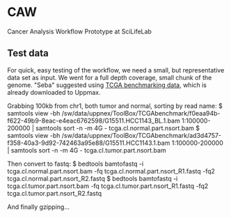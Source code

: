 # CAW
Cancer Analysis Workflow Prototype at SciLifeLab


## Test data

For quick, easy testing of the workflow, we need a small, but representative
data set as input. We went for a full depth coverage, small chunk of the genome.
"Seba" suggested using [TCGA benchmarking data][TCGA], which is already downloaded
to Uppmax.

Grabbing 100kb from chr1, both tumor and normal, sorting by read name:
    $ samtools view -bh /sw/data/uppnex/ToolBox/TCGAbenchmark/f0eaa94b-f622-49b9-8eac-e4eac6762598/G15511.HCC1143_BL.1.bam 1:100000-200000 | samtools sort -n -m 4G - tcga.cl.normal.part.nsort.bam
    $ samtools view -bh /sw/data/uppnex/ToolBox/TCGAbenchmark/ad3d4757-f358-40a3-9d92-742463a95e88/G15511.HCC1143.1.bam 1:100000-200000 | samtools sort -n -m 4G - tcga.cl.tumor.part.nsort.bam

Then convert to fastq:
    $ bedtools bamtofastq -i tcga.cl.normal.part.nsort.bam -fq tcga.cl.normal.part.nsort_R1.fastq -fq2 tcga.cl.normal.part.nsort_R2.fastq
    $ bedtools bamtofastq -i tcga.cl.tumor.part.nsort.bam -fq tcga.cl.tumor.part.nsort_R1.fastq -fq2 tcga.cl.tumor.part.nsort_R2.fastq

And finally gzipping...


[TCGA]: https://cghub.ucsc.edu/datasets/benchmark_download.html
